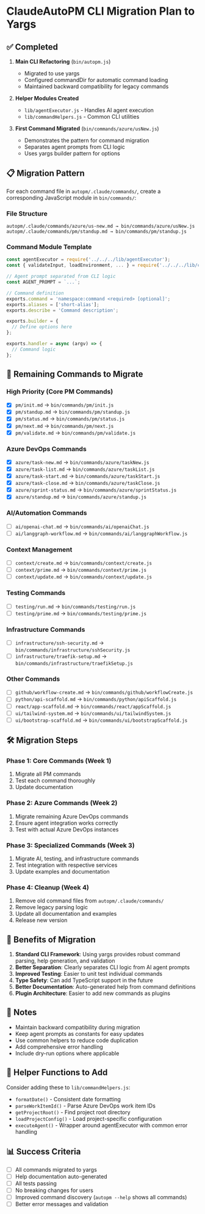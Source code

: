 # ClaudeAutoPM CLI Migration Plan to Yargs

## ✅ Completed

1. **Main CLI Refactoring** (`bin/autopm.js`)
   - Migrated to use yargs
   - Configured commandDir for automatic command loading
   - Maintained backward compatibility for legacy commands

2. **Helper Modules Created**
   - `lib/agentExecutor.js` - Handles AI agent execution
   - `lib/commandHelpers.js` - Common CLI utilities

3. **First Command Migrated** (`bin/commands/azure/usNew.js`)
   - Demonstrates the pattern for command migration
   - Separates agent prompts from CLI logic
   - Uses yargs builder pattern for options

## 📋 Migration Pattern

For each command file in `autopm/.claude/commands/`, create a corresponding JavaScript module in `bin/commands/`:

### File Structure
```
autopm/.claude/commands/azure/us-new.md → bin/commands/azure/usNew.js
autopm/.claude/commands/pm/standup.md → bin/commands/pm/standup.js
```

### Command Module Template
```javascript
const agentExecutor = require('../../../lib/agentExecutor');
const { validateInput, loadEnvironment, ... } = require('../../../lib/commandHelpers');

// Agent prompt separated from CLI logic
const AGENT_PROMPT = `...`;

// Command definition
exports.command = 'namespace:command <required> [optional]';
exports.aliases = ['short-alias'];
exports.describe = 'Command description';

exports.builder = {
  // Define options here
};

exports.handler = async (argv) => {
  // Command logic
};
```

## 🔄 Remaining Commands to Migrate

### High Priority (Core PM Commands)
- [x] `pm/init.md` → `bin/commands/pm/init.js`
- [x] `pm/standup.md` → `bin/commands/pm/standup.js`
- [x] `pm/status.md` → `bin/commands/pm/status.js`
- [x] `pm/next.md` → `bin/commands/pm/next.js`
- [x] `pm/validate.md` → `bin/commands/pm/validate.js`

### Azure DevOps Commands
- [x] `azure/task-new.md` → `bin/commands/azure/taskNew.js`
- [x] `azure/task-list.md` → `bin/commands/azure/taskList.js`
- [x] `azure/task-start.md` → `bin/commands/azure/taskStart.js`
- [x] `azure/task-close.md` → `bin/commands/azure/taskClose.js`
- [x] `azure/sprint-status.md` → `bin/commands/azure/sprintStatus.js`
- [x] `azure/standup.md` → `bin/commands/azure/standup.js`

### AI/Automation Commands
- [ ] `ai/openai-chat.md` → `bin/commands/ai/openaiChat.js`
- [ ] `ai/langgraph-workflow.md` → `bin/commands/ai/langgraphWorkflow.js`

### Context Management
- [ ] `context/create.md` → `bin/commands/context/create.js`
- [ ] `context/prime.md` → `bin/commands/context/prime.js`
- [ ] `context/update.md` → `bin/commands/context/update.js`

### Testing Commands
- [ ] `testing/run.md` → `bin/commands/testing/run.js`
- [ ] `testing/prime.md` → `bin/commands/testing/prime.js`

### Infrastructure Commands
- [ ] `infrastructure/ssh-security.md` → `bin/commands/infrastructure/sshSecurity.js`
- [ ] `infrastructure/traefik-setup.md` → `bin/commands/infrastructure/traefikSetup.js`

### Other Commands
- [ ] `github/workflow-create.md` → `bin/commands/github/workflowCreate.js`
- [ ] `python/api-scaffold.md` → `bin/commands/python/apiScaffold.js`
- [ ] `react/app-scaffold.md` → `bin/commands/react/appScaffold.js`
- [ ] `ui/tailwind-system.md` → `bin/commands/ui/tailwindSystem.js`
- [ ] `ui/bootstrap-scaffold.md` → `bin/commands/ui/bootstrapScaffold.js`

## 🛠️ Migration Steps

### Phase 1: Core Commands (Week 1)
1. Migrate all PM commands
2. Test each command thoroughly
3. Update documentation

### Phase 2: Azure Commands (Week 2)
1. Migrate remaining Azure DevOps commands
2. Ensure agent integration works correctly
3. Test with actual Azure DevOps instances

### Phase 3: Specialized Commands (Week 3)
1. Migrate AI, testing, and infrastructure commands
2. Test integration with respective services
3. Update examples and documentation

### Phase 4: Cleanup (Week 4)
1. Remove old command files from `autopm/.claude/commands/`
2. Remove legacy parsing logic
3. Update all documentation and examples
4. Release new version

## 🎯 Benefits of Migration

1. **Standard CLI Framework**: Using yargs provides robust command parsing, help generation, and validation
2. **Better Separation**: Clearly separates CLI logic from AI agent prompts
3. **Improved Testing**: Easier to unit test individual commands
4. **Type Safety**: Can add TypeScript support in the future
5. **Better Documentation**: Auto-generated help from command definitions
6. **Plugin Architecture**: Easier to add new commands as plugins

## 📝 Notes

- Maintain backward compatibility during migration
- Keep agent prompts as constants for easy updates
- Use common helpers to reduce code duplication
- Add comprehensive error handling
- Include dry-run options where applicable

## 🔧 Helper Functions to Add

Consider adding these to `lib/commandHelpers.js`:
- `formatDate()` - Consistent date formatting
- `parseWorkItemId()` - Parse Azure DevOps work item IDs
- `getProjectRoot()` - Find project root directory
- `loadProjectConfig()` - Load project-specific configuration
- `executeAgent()` - Wrapper around agentExecutor with common error handling

## 📊 Success Criteria

- [ ] All commands migrated to yargs
- [ ] Help documentation auto-generated
- [ ] All tests passing
- [ ] No breaking changes for users
- [ ] Improved command discovery (`autopm --help` shows all commands)
- [ ] Better error messages and validation